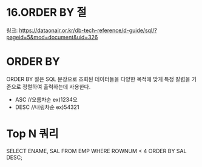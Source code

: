 # 16.ORDER BY 절

링크: https://dataonair.or.kr/db-tech-reference/d-guide/sql/?pageid=5&mod=document&uid=326

# ORDER BY

ORDER BY 절은 SQL 문장으로 조회된 데이터들을 다양한 목적에 맞게 특정 칼럼을 기준으로 정렬하여 출력하는데 사용한다.

- ASC   //오름차순    ex)1234오
- DESC //내림차순    ex)54321

# **Top N 쿼리**

SELECT ENAME, SAL FROM EMP WHERE ROWNUM < 4 ORDER BY SAL DESC;